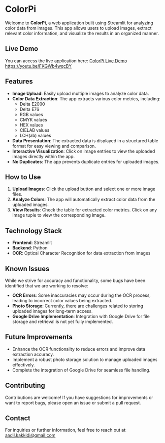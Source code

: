 # ColorPi

Welcome to **ColorPi**, a web application built using Streamlit for analyzing color data from images. This app allows users to upload images, extract relevant color information, and visualize the results in an organized manner.

## Live Demo

You can access the live application here: [ColorPi Live Demo](https://colorpi.streamlit.app/)
https://youtu.be/FKGWb4wqcBY
## Features

- **Image Upload**: Easily upload multiple images to analyze color data.
- **Color Data Extraction**: The app extracts various color metrics, including:
  - Delta E2000
  - Delta E76
  - RGB values
  - CMYK values
  - HEX values
  - CIELAB values
  - LCH(ab) values
- **Data Presentation**: The extracted data is displayed in a structured table format for easy viewing and comparison.
- **Interactive Visualization**: Click on image entries to view the uploaded images directly within the app.
- **No Duplicates**: The app prevents duplicate entries for uploaded images.

## How to Use

1. **Upload Images**: Click the upload button and select one or more image files.
2. **Analyze Colors**: The app will automatically extract color data from the uploaded images.
3. **View Results**: Check the table for extracted color metrics. Click on any image tuple to view the corresponding image.

## Technology Stack

- **Frontend**: Streamlit
- **Backend**: Python
- **OCR**: Optical Character Recognition for data extraction from images

## Known Issues

While we strive for accuracy and functionality, some bugs have been identified that we are working to resolve:

- **OCR Errors**: Some inaccuracies may occur during the OCR process, leading to incorrect color values being extracted.
- **Photo Storage**: Currently, there are challenges related to storing uploaded images for long-term access.
- **Google Drive Implementation**: Integration with Google Drive for file storage and retrieval is not yet fully implemented.

## Future Improvements

- Enhance the OCR functionality to reduce errors and improve data extraction accuracy.
- Implement a robust photo storage solution to manage uploaded images effectively.
- Complete the integration of Google Drive for seamless file handling.

## Contributing

Contributions are welcome! If you have suggestions for improvements or want to report bugs, please open an issue or submit a pull request.


## Contact

For inquiries or further information, feel free to reach out at: aadil.kakkidi@gmail.com
